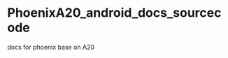 PhoenixA20_android_docs_sourcecode
==================================

docs for phoenix base on A20
